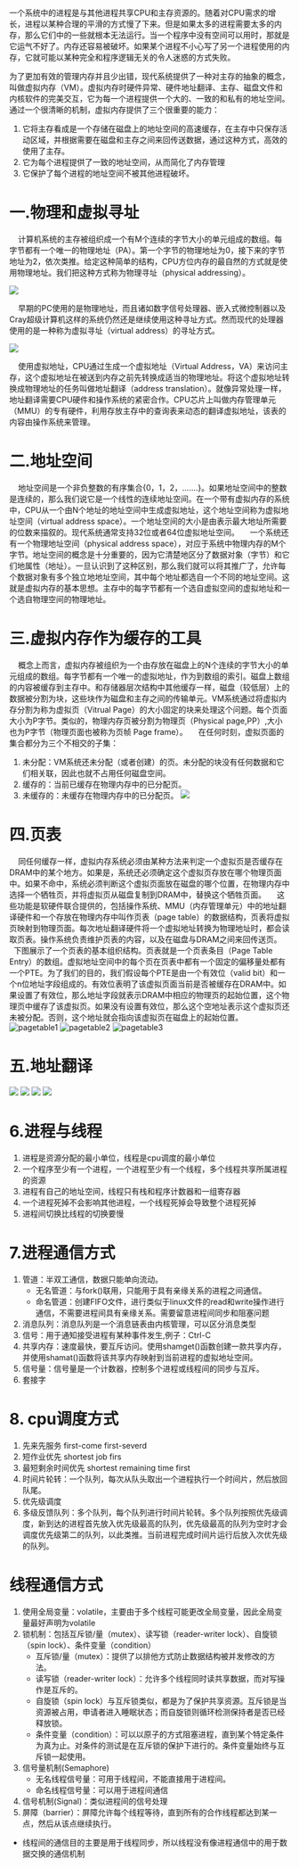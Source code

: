 # 
一个系统中的进程是与其他进程共享CPU和主存资源的。随着对CPU需求的增长，进程以某种合理的平滑的方式慢了下来。但是如果太多的进程需要太多的内存，那么它们中的一些就根本无法运行。当一个程序中没有空间可以用时，那就是它运气不好了。内存还容易被破坏。如果某个进程不小心写了另一个进程使用的内存，它就可能以某种完全和程序逻辑无关的令人迷惑的方式失败。

为了更加有效的管理内存并且少出错，现代系统提供了一种对主存的抽象的概念，叫做虚拟内存（VM）。虚拟内存时硬件异常、硬件地址翻译、主存、磁盘文件和内核软件的完美交互，它为每一个进程提供一个大的、一致的和私有的地址空间。通过一个很清晰的机制，虚拟内存提供了三个很重要的能力：
1. 它将主存看成是一个存储在磁盘上的地址空间的高速缓存，在主存中只保存活动区域，并根据需要在磁盘和主存之间来回传送数据，通过这种方式，高效的使用了主存。
2. 它为每个进程提供了一致的地址空间，从而简化了内存管理
3. 它保护了每个进程的地址空间不被其他进程破坏。
# 一.物理和虚拟寻址
    计算机系统的主存被组织成一个有M个连续的字节大小的单元组成的数组。每字节都有一个唯一的物理地址（PA）。第一个字节的物理地址为0，接下来的字节地址为2，依次类推。给定这种简单的结构，CPU方位内存的最自然的方式就是使用物理地址。我们把这种方式称为物理寻址（physical addressing）。

![](https://github.com/lzn27/study_note/blob/master/%E6%93%8D%E4%BD%9C%E7%B3%BB%E7%BB%9F/images/%E4%B8%80%E4%B8%AA%E4%BD%BF%E7%94%A8%E7%89%A9%E7%90%86%E5%AF%BB%E5%9D%80%E7%9A%84%E7%B3%BB%E7%BB%9F.png)

    早期的PC使用的是物理地址，而且诸如数字信号处理器、嵌入式微控制器以及Cray超级计算机这样的系统仍然还是继续使用这种寻址方式。然而现代的处理器使用的是一种称为虚拟寻址（virtual address）的寻址方式。

![](https://github.com/lzn27/study_note/blob/master/%E6%93%8D%E4%BD%9C%E7%B3%BB%E7%BB%9F/images/%E4%B8%80%E4%B8%AA%E4%BD%BF%E7%94%A8%E8%99%9A%E6%8B%9F%E5%AF%BB%E5%9D%80%E7%9A%84%E7%B3%BB%E7%BB%9F.png)

    使用虚拟地址，CPU通过生成一个虚拟地址（Virtual Address，VA）来访问主存，这个虚拟地址在被送到内存之前先转换成适当的物理地址。将这个虚拟地址转换成物理地址的任务叫做地址翻译（address translation）。就像异常处理一样，地址翻译需要CPU硬件和操作系统的紧密合作。CPU芯片上叫做内存管理单元（MMU）的专有硬件，利用存放主存中的查询表来动态的翻译虚拟地址，该表的内容由操作系统来管理。

# 二.地址空间
    地址空间是一个非负整数的有序集合{0，1，2，.......}。如果地址空间中的整数是连续的，那么我们说它是一个线性的连续地址空间。在一个带有虚拟内存的系统中，CPU从一个由N个地址的地址空间中生成虚拟地址，这个地址空间称为虚拟地址空间（virtual address space）。一个地址空间的大小是由表示最大地址所需要的位数来描叙的。现代系统通常支持32位或者64位虚拟地址空间。
    一个系统还有一个物理地址空间（physical address space），对应于系统中物理内存的M个字节。地址空间的概念是十分重要的，因为它清楚地区分了数据对象（字节）和它们地属性（地址）。一旦认识到了这种区别，那么我们就可以将其推广了，允许每个数据对象有多个独立地地址空间，其中每个地址都选自一个不同的地址空间。这就是虚拟内存的基本思想。主存中的每字节都有一个选自虚拟空间的虚拟地址和一个选自物理空间的物理地址。

# 三.虚拟内存作为缓存的工具
    概念上而言，虚拟内存被组织为一个由存放在磁盘上的N个连续的字节大小的单元组成的数组。每字节都有一个唯一的虚拟地址，作为到数组的索引。磁盘上数组的内容被缓存到主存中。和存储器层次结构中其他缓存一样，磁盘（较低层）上的数据被分割为块，这些块作为磁盘和主存之间的传输单元。VM系统通过将虚拟内存分割为称为虚拟页（Vitrual Page）的大小固定的块来处理这个问题。每个页面大小为P字节。类似的，物理内存页被分割为物理页（Physical page,PP）,大小也为P字节（物理页面也被称为页帧 Page frame）。
    在任何时刻，虚拟页面的集合都分为三个不相交的子集：
1. 未分配：VM系统还未分配（或者创建）的页。未分配的块没有任何数据和它们相关联，因此也就不占用任何磁盘空间。
2. 缓存的：当前已缓存在物理内存中的已分配页。
3. 未缓存的：未缓存在物理内存中的已分配页。
![](https://github.com/lzn27/study_note/blob/master/%E6%93%8D%E4%BD%9C%E7%B3%BB%E7%BB%9F/images/%E4%B8%80%E4%B8%AAVM%E7%B3%BB%E7%BB%9F%E6%97%B6%E5%A6%82%E4%BD%95%E4%BD%BF%E7%94%A8%E4%B8%BB%E5%AD%98%E4%BD%9C%E4%B8%BA%E7%BC%93%E5%AD%98%E7%9A%84.png)
# 四.页表
    同任何缓存一样，虚拟内存系统必须由某种方法来判定一个虚拟页是否缓存在DRAM中的某个地方。如果是，系统还必须确定这个虚拟页存放在哪个物理页面中。如果不命中，系统必须判断这个虚拟页面放在磁盘的哪个位置，在物理内存中选择一个牺牲页，并将虚拟页从磁盘复制到DRAM中，替换这个牺牲页面。
    这些功能是软硬件联合提供的，包括操作系统、MMU（内存管理单元）中的地址翻译硬件和一个存放在物理内存中叫作页表（page table）的数据结构，页表将虚拟页映射到物理页面。每次地址翻译硬件将一个虚拟地址转换为物理地址时，都会读取页表。操作系统负责维护页表的内容，以及在磁盘与DRAM之间来回传送页。
    下图展示了一个页表的基本组织结构。页表就是一个页表条目（Page Table Entry）的数组。虚拟地址空间中的每个页在页表中都有一个固定的偏移量处都有一个PTE。为了我们的目的，我们假设每个PTE是由一个有效位（valid bit）和一个n位地址字段组成的。有效位表明了该虚拟页面当前是否被缓存在DRAM中。如果设置了有效位，那么地址字段就表示DRAM中相应的物理页的起始位置，这个物理页中缓存了该虚拟页。如果没有设置有效位，那么这个空地址表示这个虚拟页还未被分配。否则，这个地址就会指向该虚拟页在磁盘上的起始位置。
![pagetable1](https://github.com/lzn27/study_note/blob/master/%E6%93%8D%E4%BD%9C%E7%B3%BB%E7%BB%9F/images/%E9%A1%B5%E8%A1%A81.png)
![pagetable2](https://github.com/lzn27/study_note/blob/master/%E6%93%8D%E4%BD%9C%E7%B3%BB%E7%BB%9F/images/%E9%A1%B5%E8%A1%A82.png)
![pagetable3](https://github.com/lzn27/study_note/blob/master/%E6%93%8D%E4%BD%9C%E7%B3%BB%E7%BB%9F/images/%E9%A1%B5%E8%A1%A83.png)




# 五.地址翻译
![](https://github.com/lzn27/study_note/blob/master/%E6%93%8D%E4%BD%9C%E7%B3%BB%E7%BB%9F/images/%E5%9C%B0%E5%9D%80%E7%BF%BB%E8%AF%911.png)
![](https://github.com/lzn27/study_note/blob/master/%E6%93%8D%E4%BD%9C%E7%B3%BB%E7%BB%9F/images/%E5%9C%B0%E5%9D%80%E7%BF%BB%E8%AF%912.png)
![](https://github.com/lzn27/study_note/blob/master/%E6%93%8D%E4%BD%9C%E7%B3%BB%E7%BB%9F/images/%E5%9C%B0%E5%9D%80%E7%BF%BB%E8%AF%913.png)
![](https://github.com/lzn27/study_note/blob/master/%E6%93%8D%E4%BD%9C%E7%B3%BB%E7%BB%9F/images/%E5%9C%B0%E5%9D%80%E7%BF%BB%E8%AF%914.png)


# 6.进程与线程
1. 进程是资源分配的最小单位，线程是cpu调度的最小单位
2. 一个程序至少有一个进程，一个进程至少有一个线程，多个线程共享所属进程的资源
3. 进程有自己的地址空间，线程只有栈和程序计数器和一组寄存器
4. 一个进程死掉不会影响其他进程，一个线程死掉会导致整个进程死掉
5. 进程间切换比线程的切换要慢

# 7.进程通信方式
1. 管道：半双工通信，数据只能单向流动。
    - 无名管道：与fork()联用，只能用于具有亲缘关系的进程之间通信。
    - 命名管道：创建FIFO文件，进行类似于linux文件的read和write操作进行通信，不需要进程间具有亲缘关系。需要留意进程间同步和阻塞问题
2. 消息队列：消息队列是一个消息链表由内核管理，可以区分消息类型
3. 信号：用于通知接受进程有某种事件发生,例子：Ctrl-C
4. 共享内存：速度最快，要互斥访问。使用shamget()函数创建一款共享内存，并使用shamat()函数将该共享内存映射到当前进程的虚拟地址空间。
5. 信号量：信号量是一个计数器，控制多个进程或线程间的同步与互斥。
6. 套接字

# 8. cpu调度方式
1. 先来先服务 first-come first-severd
2. 短作业优先 shortest job firs
3. 最短剩余时间优先 shortest remaining time first
4. 时间片轮转：一个队列，每次从队头取出一个进程执行一个时间片，然后放回队尾。 
5. 优先级调度
6. 多级反馈队列：多个队列，每个队列进行时间片轮转。多个队列按照优先级调度，新到达的进程首先放入优先级最高的队列，优先级最高的队列为空时才会调度优先级第二的队列，以此类推。当前进程完成时间片运行后放入次优先级的队列。

# 线程通信方式
1. 使用全局变量：volatile，主要由于多个线程可能更改全局变量，因此全局变量最好声明为volatile
2. 锁机制：包括互斥锁/量（mutex）、读写锁（reader-writer lock）、自旋锁（spin lock）、条件变量（condition）
   - 互斥锁/量（mutex）：提供了以排他方式防止数据结构被并发修改的方法。
   - 读写锁（reader-writer lock）：允许多个线程同时读共享数据，而对写操作是互斥的。
   - 自旋锁（spin lock）与互斥锁类似，都是为了保护共享资源。互斥锁是当资源被占用，申请者进入睡眠状态；而自旋锁则循环检测保持者是否已经释放锁。
   - 条件变量（condition）：可以以原子的方式阻塞进程，直到某个特定条件为真为止。对条件的测试是在互斥锁的保护下进行的。条件变量始终与互斥锁一起使用。
3. 信号量机制(Semaphore)
   - 无名线程信号量：可用于线程间，不能直接用于进程间。
   - 命名线程信号量：可以用于进程间通信
4. 信号机制(Signal)：类似进程间的信号处理
5. 屏障（barrier）：屏障允许每个线程等待，直到所有的合作线程都达到某一点，然后从该点继续执行。
- 线程间的通信目的主要是用于线程同步，所以线程没有像进程通信中的用于数据交换的通信机制